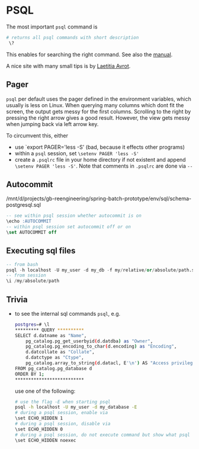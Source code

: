 # PSQL

The most important `psql` command is

```bash
# returns all psql commands with short description
 \?
 ```

This enables for searching the right command. See also the [manual](https://www.postgresql.org/docs/current/app-psql.html).

A nice site with many small tips is by [Laetitia Avrot](https://psql-tips.org/).

## Pager

`psql` per default uses the pager defined in the environment variables, which usually is less on Linux. When querying many columns which dont fit the screen, the output gets messy for the first columns. Scrolling to the right by pressing the right arrow gives a good result. However, the view gets messy when jumping back via left arrow key.

To circumvent this, either

- use `export PAGER='less -S' (bad, because it effects other programs)
- within a `psql` session, set `\setenv PAGER 'less -S'`
- create a `.psqlrc` file in your home directory if not existent and append `\setenv PAGER 'less -S'`. Note that comments in `.psqlrc` are done via `--`

## Autocommit

/mnt/d/projects/gb-reengineering/spring-batch-prototype/env/sql/schema-postgresql.sql

```sql
-- see within psql session whether autocommit is on
\echo :AUTOCOMMIT
-- within psql session set autocommit off or on
\set AUTOCOMMIT off
```

## Executing sql files

```sql
-- from bash
psql -h localhost -U my_user -d my_db -f my/relative/or/absolute/path.sql
-- from session
\i /my/absolute/path
```

## Trivia

- to see the internal sql commands `psql`, e.g.

    ```bash
    postgres=# \l
    ********* QUERY **********
    SELECT d.datname as "Name",
        pg_catalog.pg_get_userbyid(d.datdba) as "Owner",
        pg_catalog.pg_encoding_to_char(d.encoding) as "Encoding",
        d.datcollate as "Collate",
        d.datctype as "Ctype",
        pg_catalog.array_to_string(d.datacl, E'\n') AS "Access privileges"
    FROM pg_catalog.pg_database d
    ORDER BY 1;
    **************************
    ```

    use one of the following:

    ```bash
    # use the flag -E when starting psql
    psql -h localhost -U my_user -d my_database -E
    # during a psql session, enable via
    \set ECHO_HIDDEN 1
    # during a psql session, disable via
    \set ECHO_HIDDEN 0
    # during a psql session, do not execute command but show what psql would execute
    \set ECHO_HIDDEN noexec
    ```
